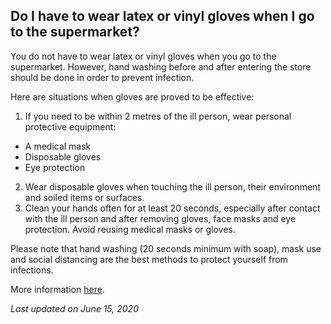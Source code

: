 ## Do I have to wear latex or vinyl gloves when I go to the supermarket?

You do not have to wear latex or vinyl gloves when you go to the supermarket. However, hand washing before and after entering the store should be done in order to prevent infection.

Here are situations when gloves are proved to be effective:

1. If you need to be within 2 metres of the ill person, wear personal protective equipment:

- A medical mask
- Disposable gloves
- Eye protection

2. Wear disposable gloves when touching the ill person, their environment and soiled items or surfaces.
3. Clean your hands often for at least 20 seconds, especially after contact with the ill person and after removing gloves, face masks and eye protection.
   Avoid reusing medical masks or gloves.

Please note that hand washing (20 seconds minimum with soap), mask use and social distancing are the best methods to protect yourself from infections.

More information [here](https://www.canada.ca/en/public-health/services/publications/diseases-conditions/how-to-care-for-person-with-covid-19-at-home-advice-for-caregivers.html).

_Last updated on June 15, 2020_
